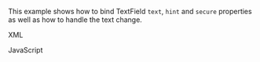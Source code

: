 This example shows how to bind TextField `text`, `hint` and `secure` properties as well as how to handle the text change.

XML
<snippet id='textfield-xml-binding'/>

JavaScript
<snippet id='text-field-binding-code'/>